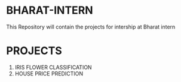 # BHARAT-INTERN
This Repository will contain the projects for intership at Bharat intern 
# PROJECTS 
1. IRIS FLOWER CLASSIFICATION
2. HOUSE PRICE PREDICTION
